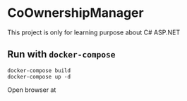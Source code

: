 # CoOwnershipManager

This project is only for learning purpose about C# ASP.NET


## Run with `docker-compose`

```
docker-compose build
docker-compose up -d
```

Open browser at [](http://localhost:8080)
